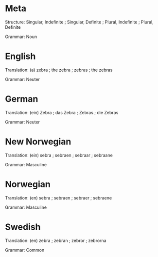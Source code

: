 Meta
====

Structure: Singular, Indefinite ; Singular, Definite ; Plural, Indefinite ; Plural, Definite

Grammar:   Noun



English
=======

Translation: (a) zebra ; the zebra ; zebras ; the zebras

Grammar:     Neuter



German
======

Translation: (ein) Zebra ; das Zebra ; Zebras ; die Zebras

Grammar:     Neuter



New Norwegian
=============

Translation: (ein) sebra ; sebraen ; sebraar ; sebraane

Grammar:     Masculine



Norwegian
=========

Translation: (en) sebra ; sebraen ; sebraer ; sebraene

Grammar:     Masculine



Swedish
=======

Translation: (en) zebra ; zebran ; zebror ; zebrorna

Grammar:     Common
